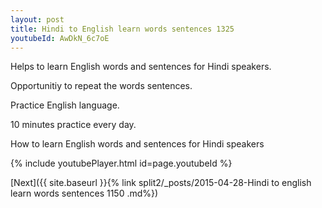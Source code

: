 ```yaml
---
layout: post
title: Hindi to English learn words sentences 1325 
youtubeId: AwDkN_6c7oE
---
```

 
 
Helps to learn English words and sentences for Hindi speakers.

Opportunitiy to repeat the words sentences. 

Practice English language. 
 
10 minutes practice every day. 
 
How to learn English words and sentences for Hindi speakers 
 
{% include youtubePlayer.html id=page.youtubeId %}
 
 
[Next]({{ site.baseurl }}{% link  split2/_posts/2015-04-28-Hindi to english learn words sentences 1150 .md%})
 
